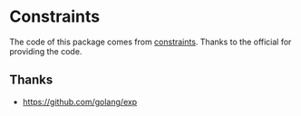 # Constraints

The code of this package comes from [constraints](https://github.com/golang/exp/blob/master/constraints/constraints.go). Thanks to the official for providing the code.

## Thanks

- https://github.com/golang/exp